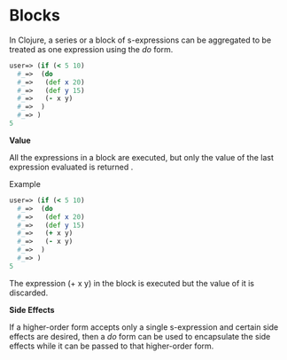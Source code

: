 # Blocks

In Clojure, a series or a block of s-expressions can be aggregated to be treated as one expression using the *do* form. 

```clojure
user=> (if (< 5 10)
  #_=>  (do
  #_=>   (def x 20)
  #_=>   (def y 15)
  #_=>   (- x y)
  #_=>  )
  #_=> )
5
```

**Value**

All the expressions in a block are executed, but only the value of the last expression evaluated is returned . 

Example

```clojure
user=> (if (< 5 10)
  #_=>  (do
  #_=>   (def x 20)
  #_=>   (def y 15)
  #_=>   (+ x y)
  #_=>   (- x y)
  #_=>  )
  #_=> )
5
```

The expression (+ x y) in the block is executed but the value of it is discarded.

**Side Effects**

If a higher-order form accepts only a single s-expression and certain side effects are desired, then a *do* form can be used to encapsulate the side effects while it can be passed to that higher-order form.




